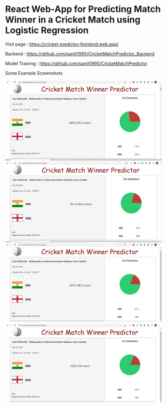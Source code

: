# React Web-App for Predicting Match Winner in a Cricket Match using Logistic Regression

Visit page : https://cricket-predictor-frontend.web.app/

Backend : https://github.com/sanjit1995/CricketMatchPredictor_Backend

Model Training : https://github.com/sanjit1995/CricketMatchPredictor

Some Example Screenshots

<img src="images/Ind_Eng_2nd_ODI_2021_1stInnings_45thOver.JPG" alt="Image-1"/>
<img src="images/Ind_Eng_2nd_ODI_2021_1stInnings_47thOver.JPG" alt="Image-2"/>
<img src="images/Ind_Eng_2nd_ODI_2021__1stInnings_49thOver.JPG" alt="Image-3"/>
<img src="images/Ind_Eng_2nd_ODI_2021__1stInnings_End.JPG" alt="Image-4"/>
